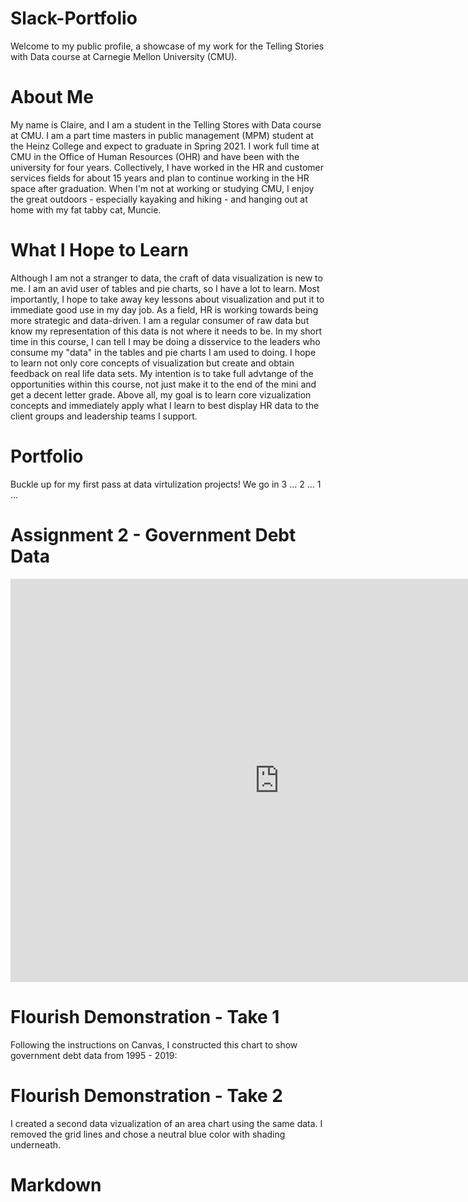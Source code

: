 # Slack-Portfolio
Welcome to my public profile, a showcase of my work for the Telling Stories with Data course at Carnegie Mellon University (CMU).

# About Me
My name is Claire, and I am a student in the Telling Stores with Data course at CMU. I am a part time masters in public management (MPM) student at the Heinz College and expect to graduate in Spring 2021. I work full time at CMU in the Office of Human Resources (OHR) and have been with the university for four years. Collectively, I have worked in the HR and customer services fields for about 15 years and plan to continue working in the HR space after graduation. When I'm not at working or studying CMU, I enjoy the great outdoors - especially kayaking and hiking - and hanging out at home with my fat tabby cat, Muncie. 

# What I Hope to Learn
Although I am not a stranger to data, the craft of data visualization is new to me. I am an avid user of tables and pie charts, so I have a lot to learn. Most importantly, I hope to take away key lessons about visualization and put it to immediate good use in my day job. As a field, HR is working towards being more strategic and data-driven. I am a regular consumer of raw data but know my representation of this data is not where it needs to be. In my short time in this course, I can tell I may be doing a disservice to the leaders who consume my "data" in the tables and pie charts I am used to doing. I hope to learn not only core concepts of visualization but create and obtain feedback on real life data sets. My intention is to take full advtange of the opportunities within this course, not just make it to the end of the mini and get a decent letter grade. Above all, my goal is to learn core vizualization concepts and immediately apply what I learn to best display HR data to the client groups and leadership teams I support. 

# Portfolio
Buckle up for my first pass at data virtulization projects! We go in 3 ... 2 ... 1 ...

# Assignment 2 - Government Debt Data

<iframe src="https://data.oecd.org/chart/61Ql" width="860" height="645" style="border: 0" mozallowfullscreen="true" webkitallowfullscreen="true" allowfullscreen="true"><a href="https://data.oecd.org/chart/61Ql" target="_blank">OECD Chart: General government debt, Total, % of GDP, Annual, 2018</a></iframe>

# Flourish Demonstration - Take 1
Following the instructions on Canvas, I constructed this chart to show government debt data from 1995 - 2019:
<div class="flourish-embed flourish-chart" data-src="visualisation/3179661" data-url="https://flo.uri.sh/visualisation/3179661/embed"><script src="https://public.flourish.studio/resources/embed.js"></script></div>

# Flourish Demonstration - Take 2 
I created a second data vizualization of an area chart using the same data. I removed the grid lines and chose a neutral blue color with shading underneath.
<div class="flourish-embed flourish-chart" data-src="visualisation/3179661" data-url="https://flo.uri.sh/visualisation/3179661/embed"><script src="https://public.flourish.studio/resources/embed.js"></script></div>

# Markdown
